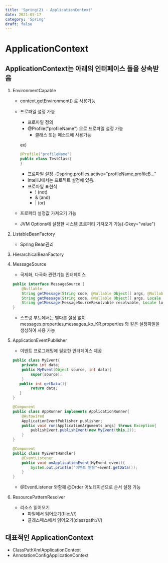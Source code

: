 ```yaml
---
title: 'Spring(2) - ApplicationContext'
date: 2021-05-17
category: 'Spring'
draft: false
---
```


# ApplicationContext

## ApplicationContext는 아래의 인터페이스 들을 상속받음

1. EnvironmentCapable
    - context.getEnvironment() 로 사용가능
    - 프로파일 설정 가능
        - 프로파일 정의
        - @Profile("profileName") 으로 프로파일 설정 가능
            - 클래스 또는 메소드에 사용가능

      ex)
      ```java
      @Profile("profileName")
      public class TestClass{
      }
      ```
        - 프로파일 설정 -Dspring.profiles.active="profileName,profileB..."
        - IntelliJ에서는 프로젝트 설정에 있음.
        - 프로파일 표현식
            - ! (not)
            - & (and)
            - | (or)
    - 프로퍼티 설정값 가져오기 가능
    - JVM Options에 설정한 시스템 프로퍼티 가져오기 가능(-Dkey="value")

1. ListableBeanFactory
    - Spring Bean관리

1. HierarchicalBeanFactory

1. MessageSource
    - 국제화, 다국화 관련기능 인터페이스
    ```java
   public interface MessageSource {
        @Nullable
        String getMessage(String code, @Nullable Object[] args, @Nullable String defaultMessage, Locale locale);
        String getMessage(String code, @Nullable Object[] args, Locale locale) throws NoSuchMessageException;
        String getMessage(MessageSourceResolvable resolvable, Locale locale) throws NoSuchMessageException;
   }
    ```
   - 스프링 부트에서는 별다른 설정 없이 messages.properties,messages_ko_KR.properties 와 같은 설정파일을 생성하여 사용 가능
    

1. ApplicationEventPublisher
    - 이벤트 프로그래밍에 필요한 인터페이스 제공
    ```java
   public class MyEvent{
        private int data;
        public MyEvent(Object source, int data){
            super(source);
        }
       public int getData(){
            return data;
       }
   }
   
   @Component
   public class AppRunner implements ApplicationRunner{
        @Autowired
        ApplicationEventPublisher publisher;
        public void run(ApplicationArguments args) throws Exception{
            publishEvent.publishEvent(new MyEvent(this,2));
        }
   }
   
   @Component
   public class MyEventHandler{
        @EventListener
        public void onApplicationEvent(MyEvent event){
            System.out.println("이벤트 받음"+event.getData());
        }    
   }
    ```
   - @EventListener 와함께 @Order 어노테이션으로 순서 설정 가능
    

1. ResourcePatternResolver
    - 리소스 읽어오기
        - 파일에서 읽어오기(file:///)
        - 클래스패스에서 읽어오기(classpath:///)

## 대표적인 ApplicationContext

- ClassPathXmlApplicationContext
- AnnotationConfigApplicationContext
